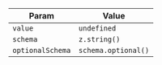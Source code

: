 | Param            | Value               |
| ---------------- | ------------------- |
| `value`          | `undefined`         |
| `schema`         | `z.string()`        |
| `optionalSchema` | `schema.optional()` |
